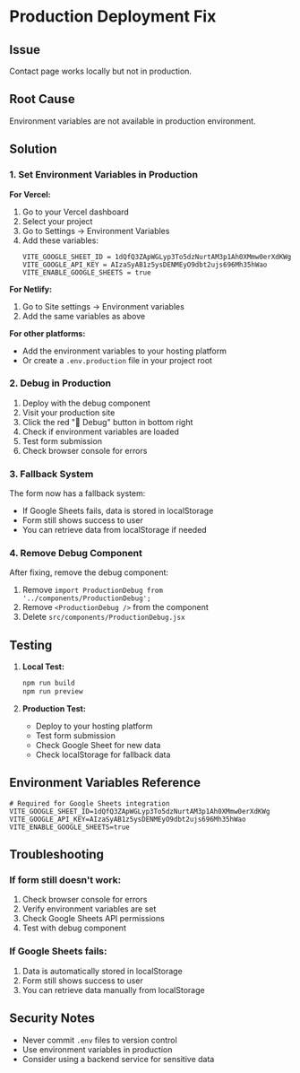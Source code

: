 # Production Deployment Fix

## Issue
Contact page works locally but not in production.

## Root Cause
Environment variables are not available in production environment.

## Solution

### 1. Set Environment Variables in Production

**For Vercel:**
1. Go to your Vercel dashboard
2. Select your project
3. Go to Settings → Environment Variables
4. Add these variables:
   ```
   VITE_GOOGLE_SHEET_ID = 1dQfQ3ZApWGLyp3To5dzNurtAM3p1Ah0XMmw0erXdKWg
   VITE_GOOGLE_API_KEY = AIzaSyAB1z5ysDENMEyO9dbt2ujs696Mh35hWao
   VITE_ENABLE_GOOGLE_SHEETS = true
   ```

**For Netlify:**
1. Go to Site settings → Environment variables
2. Add the same variables as above

**For other platforms:**
- Add the environment variables to your hosting platform
- Or create a `.env.production` file in your project root

### 2. Debug in Production

1. Deploy with the debug component
2. Visit your production site
3. Click the red "🐛 Debug" button in bottom right
4. Check if environment variables are loaded
5. Test form submission
6. Check browser console for errors

### 3. Fallback System

The form now has a fallback system:
- If Google Sheets fails, data is stored in localStorage
- Form still shows success to user
- You can retrieve data from localStorage if needed

### 4. Remove Debug Component

After fixing, remove the debug component:
1. Remove `import ProductionDebug from '../components/ProductionDebug';`
2. Remove `<ProductionDebug />` from the component
3. Delete `src/components/ProductionDebug.jsx`

## Testing

1. **Local Test:**
   ```bash
   npm run build
   npm run preview
   ```

2. **Production Test:**
   - Deploy to your hosting platform
   - Test form submission
   - Check Google Sheet for new data
   - Check localStorage for fallback data

## Environment Variables Reference

```env
# Required for Google Sheets integration
VITE_GOOGLE_SHEET_ID=1dQfQ3ZApWGLyp3To5dzNurtAM3p1Ah0XMmw0erXdKWg
VITE_GOOGLE_API_KEY=AIzaSyAB1z5ysDENMEyO9dbt2ujs696Mh35hWao
VITE_ENABLE_GOOGLE_SHEETS=true
```

## Troubleshooting

### If form still doesn't work:
1. Check browser console for errors
2. Verify environment variables are set
3. Check Google Sheets API permissions
4. Test with debug component

### If Google Sheets fails:
1. Data is automatically stored in localStorage
2. Form still shows success to user
3. You can retrieve data manually from localStorage

## Security Notes

- Never commit `.env` files to version control
- Use environment variables in production
- Consider using a backend service for sensitive data
